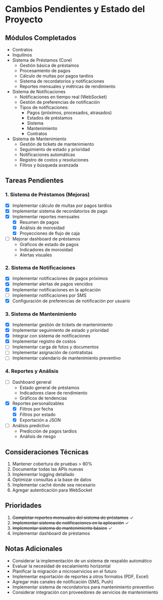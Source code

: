 # Cambios Pendientes y Estado del Proyecto

## Módulos Completados
- Contratos
- Inquilinos
- Sistema de Préstamos (Core)
  - Gestión básica de préstamos
  - Procesamiento de pagos
  - Cálculo de multas por pagos tardíos
  - Sistema de recordatorios y notificaciones
  - Reportes mensuales y métricas de rendimiento
- Sistema de Notificaciones
  - Notificaciones en tiempo real (WebSocket)
  - Gestión de preferencias de notificación
  - Tipos de notificaciones:
    - Pagos (próximos, procesados, atrasados)
    - Estados de préstamos
    - Sistema
    - Mantenimiento
    - Contratos
- Sistema de Mantenimiento
  - Gestión de tickets de mantenimiento
  - Seguimiento de estado y prioridad
  - Notificaciones automáticas
  - Registro de costos y resoluciones
  - Filtros y búsqueda avanzada

## Tareas Pendientes

### 1. Sistema de Préstamos (Mejoras)
- [x] Implementar cálculo de multas por pagos tardíos
- [x] Implementar sistema de recordatorios de pago
- [x] Implementar reportes mensuales
  - [x] Resumen de pagos
  - [x] Análisis de morosidad
  - [x] Proyecciones de flujo de caja
- [ ] Mejorar dashboard de préstamos
  - Gráficos de estado de pagos
  - Indicadores de morosidad
  - Alertas visuales

### 2. Sistema de Notificaciones
- [x] Implementar notificaciones de pagos próximos
- [x] Implementar alertas de pagos vencidos
- [x] Implementar notificaciones en la aplicación
- [ ] Implementar notificaciones por SMS
- [x] Configuración de preferencias de notificación por usuario

### 3. Sistema de Mantenimiento
- [x] Implementar gestión de tickets de mantenimiento
- [x] Implementar seguimiento de estado y prioridad
- [x] Integrar con sistema de notificaciones
- [x] Implementar registro de costos
- [ ] Implementar carga de fotos y documentos
- [ ] Implementar asignación de contratistas
- [ ] Implementar calendario de mantenimiento preventivo

### 4. Reportes y Análisis
- [ ] Dashboard general
  - Estado general de préstamos
  - Indicadores clave de rendimiento
  - Gráficos de tendencias
- [x] Reportes personalizables
  - [x] Filtros por fecha
  - [x] Filtros por estado
  - [x] Exportación a JSON
- [ ] Análisis predictivo
  - Predicción de pagos tardíos
  - Análisis de riesgo

## Consideraciones Técnicas
1. Mantener cobertura de pruebas > 80%
2. Documentar todas las APIs nuevas
3. Implementar logging detallado
4. Optimizar consultas a la base de datos
5. Implementar caché donde sea necesario
6. Agregar autenticación para WebSocket

## Prioridades
1. ~~Completar reportes mensuales del sistema de préstamos~~ ✓
2. ~~Implementar sistema de notificaciones en la aplicación~~ ✓
3. ~~Implementar sistema de mantenimiento básico~~ ✓
4. Implementar dashboard de préstamos

## Notas Adicionales
- Considerar la implementación de un sistema de respaldo automático
- Evaluar la necesidad de escalamiento horizontal
- Planificar la migración a microservicios en el futuro
- Implementar exportación de reportes a otros formatos (PDF, Excel)
- Agregar más canales de notificación (SMS, Push)
- Implementar sistema de recordatorios para mantenimiento preventivo
- Considerar integración con proveedores de servicios de mantenimiento